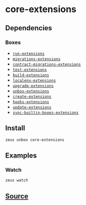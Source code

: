 
core-extensions
====================







## Dependencies
### Boxes
* [`run-extensions`](run-extensions.md)
* [`migrations-extensions`](migrations-extensions.md)
* [`contract-migrations-extensions`](contract-migrations-extensions.md)
* [`test-extensions`](test-extensions.md)
* [`build-extensions`](build-extensions.md)
* [`localenv-extensions`](localenv-extensions.md)
* [`upgrade-extensions`](upgrade-extensions.md)
* [`unbox-extensions`](unbox-extensions.md)
* [`create-extensions`](create-extensions.md)
* [`hooks-extensions`](hooks-extensions.md)
* [`update-extensions`](update-extensions.md)
* [`sync-builtin-boxes-extensions`](sync-builtin-boxes-extensions.md)




## Install
```bash
zeus unbox core-extensions
```
## Examples
### Watch 
```bash
zeus watch
```











## [Source](https://github.com/liquidapps-io/zeus-sdk/tree/master/boxes/groups/core/core-extensions)